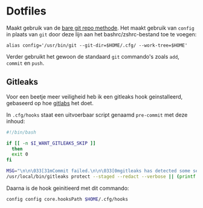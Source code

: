 # Dotfiles

Maakt gebruik van de [bare git repo methode](https://www.atlassian.com/git/tutorials/dotfiles). Het maakt gebruik van ```config``` in plaats van ```git``` door deze lijn aan het bashrc/zshrc-bestand toe te voegen:

```
alias config='/usr/bin/git --git-dir=$HOME/.cfg/ --work-tree=$HOME'
```

Verder gebruikt het gewoon de standaard ```git``` commando's zoals ```add```, ```commit``` en ```push```.

## Gitleaks

Voor een beetje meer veiligheid heb ik een gitleaks hook geinstalleerd, gebaseerd op hoe [gitlabs](https://gitlab.com/gitlab-com/gl-security/security-research/gitleaks-endpoint-installer) het doet.

In ```.cfg/hooks``` staat een uitvoerbaar script genaamd ```pre-commit``` met deze inhoud:

```bash
#!/bin/bash

if [[ -n $I_WANT_GITLEAKS_SKIP ]]
  then
  exit 0
fi

MSG="\n\n\033[31mCommit failed.\n\n\033[0mgitleaks has detected some secrets in your commit."
/usr/local/bin/gitleaks protect --staged --redact --verbose || (printf "${MSG}" ; exit -1)
```

Daarna is de hook geinitieerd met dit commando:

```bash
config config core.hooksPath $HOME/.cfg/hooks
```
